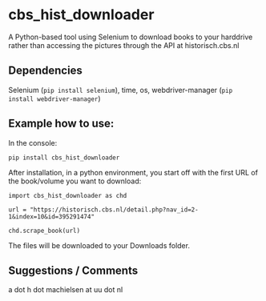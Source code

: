 # cbs_hist_downloader

A Python-based tool using Selenium to download books to your harddrive rather than accessing the pictures through the API at historisch.cbs.nl

## Dependencies

Selenium (`pip install selenium`), time, os, webdriver-manager (`pip install webdriver-manager`)

## Example how to use:

In the console:

```
pip install cbs_hist_downloader
```

After installation, in a python environment, you start off with the first URL of the book/volume you want to download:

```{python}
import cbs_hist_downloader as chd

url = "https://historisch.cbs.nl/detail.php?nav_id=2-1&index=10&id=395291474"

chd.scrape_book(url)
```

The files will be downloaded to your Downloads folder. 


## Suggestions / Comments

a dot h dot machielsen at uu dot nl
